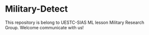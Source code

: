 # Military-Detect
This repository is belong to UESTC-SIAS ML lesson Military Research Group. Welcome communicate with us!
